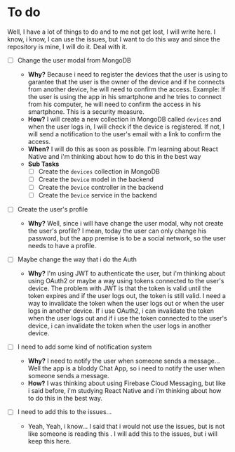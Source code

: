 # To do
Well, I have a lot of things to do and to me not get lost, I will write here.
I know, i know, I can use the issues, but I want to do this way and since the repository is mine, I will do it. Deal with it.


- [ ] Change the user modal from MongoDB
    - **Why?** Because i need to register the devices that the user is using to garantee that the user is the owner of the device and if he connects from another device, he will need to confirm the access.
    Example: If the user is using the app in his smartphone and he tries to connect from his computer, he will need to confirm the access in his smartphone. This is a security measure.
    - **How?** I will create a new collection in MongoDB called `devices` and when the user logs in, I will check if the device is registered. If not, I will send a notification to the user's email with a link to confirm the access.
    - **When?** I will do this as soon as possible. I'm learning about React Native and i'm thinking about how to do this in the best way
    - **Sub Tasks**
        - [ ] Create the `devices` collection in MongoDB
        - [ ] Create the `Device` model in the backend
        - [ ] Create the `Device` controller in the backend
        - [ ] Create the `Device` service in the backend

- [ ] Create the user's profile
    - **Why?** Well, since i will have change the user modal, why not create the user's profile? I mean, today the user can only change his password, but the app premise is to be a social network, so the user needs to have a profile.

- [ ] Maybe change the way that i do the Auth
    - **Why?** I'm using JWT to authenticate the user, but i'm thinking about using OAuth2 or maybe a way using tokens connected to the user's device. The problem with JWT is that the token is valid until the token expires and if the user logs out, the token is still valid. I need a way to invalidate the token when the user logs out or when the user logs in another device. If i use OAuth2, i can invalidate the token when the user logs out and if i use the token connected to the user's device, i can invalidate the token when the user logs in another device.

- [ ] I need to add some kind of notification system
    - **Why?** I need to notify the user when someone sends a message... Well the app is a bloddy Chat App, so i need to notify the user when someone sends a message.
    - **How?** I was thinking about using Firebase Cloud Messaging, but like i said before, i'm studying React Native and i'm thinking about how to do this in the best way.

- [ ] I need to add this to the issues...
    - Yeah, Yeah, i know... I said that i would not use the issues, but is not like someone is reading this
    . I will add this to the issues, but i will keep this here.
